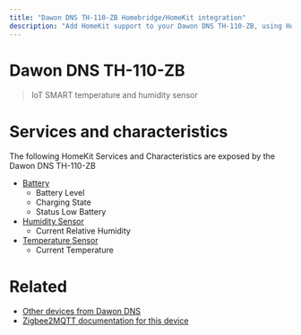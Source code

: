```yaml
---
title: "Dawon DNS TH-110-ZB Homebridge/HomeKit integration"
description: "Add HomeKit support to your Dawon DNS TH-110-ZB, using Homebridge, Zigbee2MQTT and homebridge-z2m."
---
```

<!---
This file has been GENERATED using src/docgen/docgen.ts
DO NOT EDIT THIS FILE MANUALLY!
-->
# Dawon DNS TH-110-ZB
> IoT SMART temperature and humidity sensor


# Services and characteristics
The following HomeKit Services and Characteristics are exposed by
the Dawon DNS TH-110-ZB

* [Battery](../../battery.md)
  * Battery Level
  * Charging State
  * Status Low Battery
* [Humidity Sensor](../../sensors.md)
  * Current Relative Humidity
* [Temperature Sensor](../../sensors.md)
  * Current Temperature


# Related
* [Other devices from Dawon DNS](../index.md#dawon_dns)
* [Zigbee2MQTT documentation for this device](https://www.zigbee2mqtt.io/devices/TH-110-ZB.html)